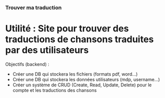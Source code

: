 ### Trouver ma traduction

# Utilité : Site pour trouver des traductions de chansons traduites par des utilisateurs

Objectifs (backend) :

- Créer une DB qui stockera les fichiers (formats pdf, word...)
- Créer une DB qui stockera les données utilisateurs (mdp, username...)
- Créer un système de CRUD (Create, Read, Update, Delete) pour le compte et les traductions des chansons
